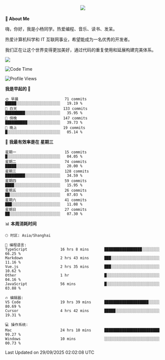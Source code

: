 
<h1 align="center">
	<a href="https://anify.cn/">
		<img src="https://readme-typing-svg.herokuapp.com/?lines=小🐑同学祝您今天愉快!;无期并非终点,而是重新定义起点的契机!&center=true&size=27&width=495">
	</a>
</h1>


**🤺 About Me**

嗨，你好，我是小杨同学。热爱编程、音乐、读书、发呆。

热爱计算机科学和 IT 互联网事业，希望能成为一名优秀的开发者。

我们正在让这个世界变得更加美好，通过代码的重复使用和延展构建完美体系。

<!-- https://github.com/anuraghazra/github-readme-stats -->
<img align="center" src="https://github-readme-stats.vercel.app/api/wakatime?username=wuqi&theme=transparent&hide_border=true&layout=compact&langs_count=220" />


<!--START_SECTION:waka-->
![Code Time](http://img.shields.io/badge/Code%20Time-4%2C309%20hrs%2047%20mins-blue)

![Profile Views](http://img.shields.io/badge/%E4%B8%AA%E4%BA%BA%E8%B5%84%E6%96%99%E8%A7%82%E7%9C%8B%E6%AC%A1%E6%95%B0-1-blue)

**我是早起的 🐤** 

```text
🌞 早晨                     71 commits          █████░░░░░░░░░░░░░░░░░░░░   19.19 % 
🌆 白天                     133 commits         █████████░░░░░░░░░░░░░░░░   35.95 % 
🌃 傍晚                     147 commits         ██████████░░░░░░░░░░░░░░░   39.73 % 
🌙 晚上                     19 commits          █░░░░░░░░░░░░░░░░░░░░░░░░   05.14 % 
```
📅 **我最有效率是在 星期三** 

```text
星期一                      15 commits          █░░░░░░░░░░░░░░░░░░░░░░░░   04.05 % 
星期二                      74 commits          █████░░░░░░░░░░░░░░░░░░░░   20.00 % 
星期三                      128 commits         █████████░░░░░░░░░░░░░░░░   34.59 % 
星期四                      59 commits          ████░░░░░░░░░░░░░░░░░░░░░   15.95 % 
星期五                      26 commits          ██░░░░░░░░░░░░░░░░░░░░░░░   07.03 % 
星期六                      41 commits          ███░░░░░░░░░░░░░░░░░░░░░░   11.08 % 
星期日                      27 commits          ██░░░░░░░░░░░░░░░░░░░░░░░   07.30 % 
```


📊 **本周消耗时间** 

```text
🕑︎ 时区: Asia/Shanghai

💬 编程语言: 
TypeScript               16 hrs 8 mins       █████████████████░░░░░░░░   66.25 % 
Markdown                 2 hrs 43 mins       ███░░░░░░░░░░░░░░░░░░░░░░   11.16 % 
Vue.js                   2 hrs 35 mins       ███░░░░░░░░░░░░░░░░░░░░░░   10.62 % 
Other                    1 hr                █░░░░░░░░░░░░░░░░░░░░░░░░   04.16 % 
JavaScript               56 mins             █░░░░░░░░░░░░░░░░░░░░░░░░   03.88 % 

🔥 编辑器: 
VS Code                  19 hrs 39 mins      ████████████████████░░░░░   80.69 % 
Cursor                   4 hrs 42 mins       █████░░░░░░░░░░░░░░░░░░░░   19.31 % 

💻 操作系统: 
Mac                      24 hrs 10 mins      █████████████████████████   99.27 % 
Windows                  10 mins             ░░░░░░░░░░░░░░░░░░░░░░░░░   00.73 % 
```


 Last Updated on 29/09/2025 02:02:08 UTC
<!--END_SECTION:waka-->



<!--
**wuqi-y/wuqi-y** is a ✨ _special_ ✨ repository because its `README.md` (this file) appears on your GitHub profile.

Here are some ideas to get you started:

- 🔭 I’m currently working on ...
- 🌱 I’m currently learning ...
- 👯 I’m looking to collaborate on ...
- 🤔 I’m looking for help with ...
- 💬 Ask me about ...
- 📫 How to reach me: ...
- 😄 Pronouns: ...
- ⚡ Fun fact: ...
-->
